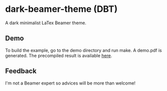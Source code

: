 # dark-beamer-theme (DBT)

A dark minimalist LaTex Beamer theme.

## Demo

To build the example, go to the demo directory and run make. A demo.pdf is
generated. The precompiled result is available [here](demo/embdemo.pdf).

## Feedback

I'm not a Beamer expert so advices will be more than welcome!
